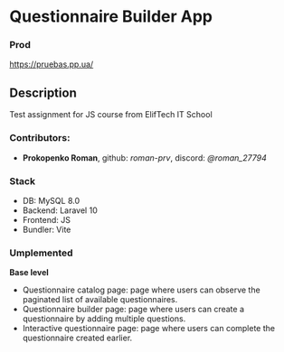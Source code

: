 # Questionnaire Builder App

### Prod

https://pruebas.pp.ua/

## Description

Test assignment for JS course from ElifTech IT School

### Contributors:

-   **Prokopenko Roman**, github: _roman-prv_, discord: _@roman_27794_

### Stack

-   DB: MySQL 8.0
-   Backend: Laravel 10
-   Frontend: JS
-   Bundler: Vite

### Umplemented

**Base level**

-   Questionnaire catalog page: page where users can observe the paginated list of
    available questionnaires.
-   Questionnaire builder page: page where users can create a questionnaire by adding
    multiple questions.
-   Interactive questionnaire page: page where users can complete the questionnaire
    created earlier.
